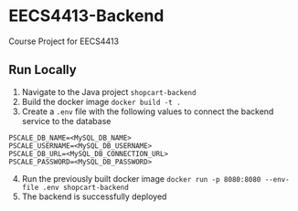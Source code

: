 # EECS4413-Backend
Course Project for EECS4413

## Run Locally
1. Navigate to the Java project `shopcart-backend`
2. Build the docker image `docker build -t .`
3. Create a `.env` file with the following values to connect the backend service to the database
```env
PSCALE_DB_NAME=<MySQL_DB_NAME>
PSCALE_USERNAME=<MySQL_DB_USERNAME>
PSCALE_DB_URL=<MySQL_DB_CONNECTION_URL>
PSCALE_PASSWORD=<MySQL_DB_PASSWORD>
```
4. Run the previously built docker image `docker run -p 8080:8080 --env-file .env shopcart-backend`
5. The backend is successfully deployed
